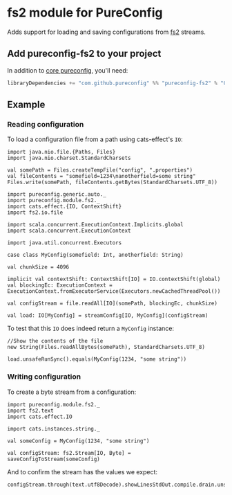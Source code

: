 # fs2 module for PureConfig

Adds support for loading and saving configurations from [fs2](https://github.com/functional-streams-for-scala/fs2) streams.

## Add pureconfig-fs2 to your project

In addition to [core pureconfig](https://github.com/pureconfig/pureconfig), you'll need:

```scala
libraryDependencies += "com.github.pureconfig" %% "pureconfig-fs2" % "0.11.1"
```

## Example
### Reading configuration

To load a configuration file from a path using cats-effect's `IO`:

```tut:invisible
import java.nio.file.{Paths, Files}
import java.nio.charset.StandardCharsets

val somePath = Files.createTempFile("config", ".properties")
val fileContents = "somefield=1234\nanotherfield=some string"
Files.write(somePath, fileContents.getBytes(StandardCharsets.UTF_8))
```

```tut:silent
import pureconfig.generic.auto._
import pureconfig.module.fs2._
import cats.effect.{IO, ContextShift}
import fs2.io.file

import scala.concurrent.ExecutionContext.Implicits.global
import scala.concurrent.ExecutionContext

import java.util.concurrent.Executors

case class MyConfig(somefield: Int, anotherfield: String)

val chunkSize = 4096

implicit val contextShift: ContextShift[IO] = IO.contextShift(global)
val blockingEc: ExecutionContext = ExecutionContext.fromExecutorService(Executors.newCachedThreadPool())

val configStream = file.readAll[IO](somePath, blockingEc, chunkSize)

val load: IO[MyConfig] = streamConfig[IO, MyConfig](configStream)
```

To test that this `IO` does indeed return a `MyConfig` instance:
```tut:book
//Show the contents of the file
new String(Files.readAllBytes(somePath), StandardCharsets.UTF_8)

load.unsafeRunSync().equals(MyConfig(1234, "some string"))
```

### Writing configuration

To create a byte stream from a configuration:

```tut:silent
import pureconfig.module.fs2._
import fs2.text
import cats.effect.IO

import cats.instances.string._

val someConfig = MyConfig(1234, "some string")

val configStream: fs2.Stream[IO, Byte] = saveConfigToStream(someConfig)
```

And to confirm the stream has the values we expect:

```tut:book
configStream.through(text.utf8Decode).showLinesStdOut.compile.drain.unsafeRunSync
```
